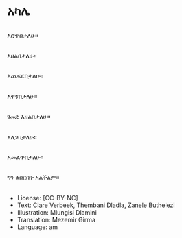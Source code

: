 # አካሌ

##
እሮጥበታለሁ፡፡

##
እዘልበታለሁ፡፡

##
እጨፍርበታለሁ፡፡

##
እዋኝበታለሁ፡፡

##
ገመድ እዘልበታለሁ፡፡

##
እለጋበታለሁ፡፡

##
አመልጥበታለሁ፡፡

##
ግን ልበርበት አልችልም፡፡

##
* License: [CC-BY-NC]
* Text: Clare Verbeek, Thembani Dladla, Zanele Buthelezi
* Illustration: Mlungisi Dlamini
* Translation: Mezemir Girma
* Language: am
